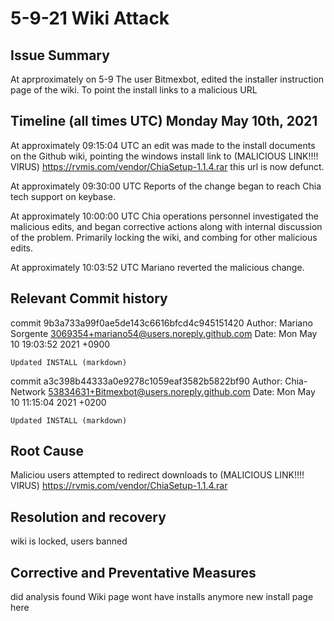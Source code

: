 
# 5-9-21 Wiki Attack

## Issue Summary

At aprproximately <Timestamp> on 5-9 The user Bitmexbot, edited the installer instruction page of the wiki. To point the install links to a malicious URL <URL HERE>

## Timeline (all times UTC) Monday May 10th, 2021

At approximately 09:15:04 UTC an edit was made to the install documents on the Github wiki, pointing the windows install link to (MALICIOUS LINK!!!! VIRUS) https://rvmis.com/vendor/ChiaSetup-1.1.4.rar this url is now defunct.

At approximately 09:30:00 UTC Reports of the change began to reach Chia tech support on keybase.

At approximately 10:00:00 UTC Chia operations personnel investigated the malicious edits, and began corrective actions along with internal discussion of the problem. Primarily locking the wiki, and combing for other malicious edits.

At approximately 10:03:52 UTC Mariano reverted the malicious change.

## Relevant Commit history
commit 9b3a733a99f0ae5de143c6616bfcd4c945151420
Author: Mariano Sorgente <3069354+mariano54@users.noreply.github.com>
Date:   Mon May 10 19:03:52 2021 +0900

    Updated INSTALL (markdown)

commit a3c398b44333a0e9278c1059eaf3582b5822bf90
Author: Chia-Network <53834631+Bitmexbot@users.noreply.github.com>
Date:   Mon May 10 11:15:04 2021 +0200

    Updated INSTALL (markdown)

## Root Cause
Maliciou users attempted to redirect downloads to (MALICIOUS LINK!!!! VIRUS) https://rvmis.com/vendor/ChiaSetup-1.1.4.rar

## Resolution and recovery
wiki is locked, users banned

## Corrective and Preventative Measures
did analysis found <Findings>
Wiki page wont have installs anymore
new install page here <URL>
